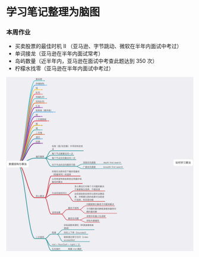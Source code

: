 # 学习笔记整理为脑图
    
### 本周作业
- 买卖股票的最佳时机 II （亚马逊、字节跳动、微软在半年内面试中考过）
- 单词接龙（亚马逊在半年内面试常考）
- 岛屿数量（近半年内，亚马逊在面试中考查此题达到 350 次）
- 柠檬水找零（亚马逊在半年内面试中考过）

![avatar](./数据结构与算法.png)
